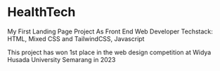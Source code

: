 # HealthTech
My First Landing Page Project As Front End Web Developer
Techstack: HTML, Mixed CSS and TailwindCSS, Javascript

This project has won 1st place in the web design competition at Widya Husada University Semarang in 2023
